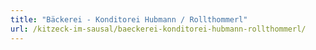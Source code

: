 ```yaml
---
title: "Bäckerei - Konditorei Hubmann / Rollthommerl"
url: /kitzeck-im-sausal/baeckerei-konditorei-hubmann-rollthommerl/
---
```

